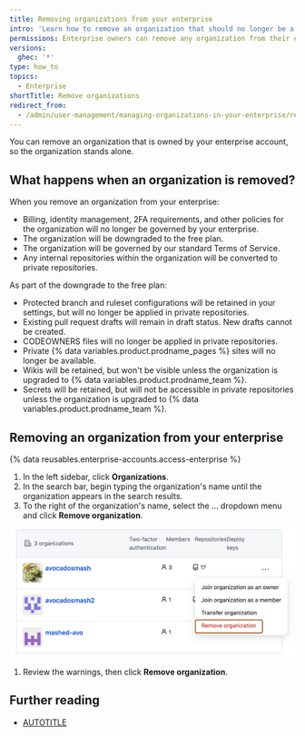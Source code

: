 ```yaml
---
title: Removing organizations from your enterprise
intro: 'Learn how to remove an organization that should no longer be a part of your enterprise.'
permissions: Enterprise owners can remove any organization from their enterprise.
versions:
  ghec: '*'
type: how_to
topics:
  - Enterprise
shortTitle: Remove organizations
redirect_from:
  - /admin/user-management/managing-organizations-in-your-enterprise/removing-organizations-from-your-enterprise
---
```


You can remove an organization that is owned by your enterprise account, so the organization stands alone.

## What happens when an organization is removed?

When you remove an organization from your enterprise:

* Billing, identity management, 2FA requirements, and other policies for the organization will no longer be governed by your enterprise.
* The organization will be downgraded to the free plan.
* The organization will be governed by our standard Terms of Service.
* Any internal repositories within the organization will be converted to private repositories.

As part of the downgrade to the free plan:

* Protected branch and ruleset configurations will be retained in your settings, but will no longer be applied in private repositories.
* Existing pull request drafts will remain in draft status. New drafts cannot be created.
* CODEOWNERS files will no longer be applied in private repositories.
* Private {% data variables.product.prodname_pages %} sites will no longer be available.
* Wikis will be retained, but won't be visible unless the organization is upgraded to {% data variables.product.prodname_team %}.
* Secrets will be retained, but will not be accessible in private repositories unless the organization is upgraded to {% data variables.product.prodname_team %}.

## Removing an organization from your enterprise

{% data reusables.enterprise-accounts.access-enterprise %}
1. In the left sidebar, click **Organizations**.
1. In the search bar, begin typing the organization's name until the organization appears in the search results.
1. To the right of the organization's name, select the ... dropdown menu and click **Remove organization**.

 ![Expanded dropdown menu labeled with "...", for an organization. The "Remove organization" option outlined.](/assets/images/help/enterprises/remove-organization.png)

1. Review the warnings, then click **Remove organization**.

## Further reading

* [AUTOTITLE](/admin/overview/about-enterprise-accounts)

